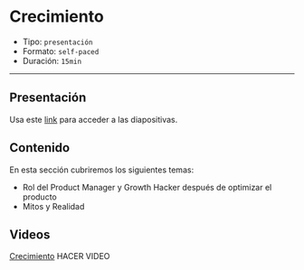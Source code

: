 # Crecimiento

* Tipo: `presentación`
* Formato: `self-paced`
* Duración: `15min`

***

## Presentación
Usa este [link](https://docs.google.com/presentation/d/1AALLzFQ-NNdsH7EYPmUZFtyY69CXFtL-7xGzBmsrPqg/edit#slide=id.g3a92350fee_0_36) para acceder a las diapositivas.

## Contenido
En esta sección cubriremos los siguientes temas:

* Rol del Product Manager y Growth Hacker después de optimizar el producto
* Mitos y Realidad

## Videos
[Crecimiento]() HACER VIDEO



